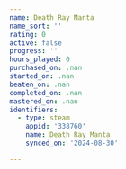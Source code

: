 ```yaml
---
name: Death Ray Manta
name_sort: ''
rating: 0
active: false
progress: ''
hours_played: 0
purchased_on: .nan
started_on: .nan
beaten_on: .nan
completed_on: .nan
mastered_on: .nan
identifiers:
  - type: steam
    appid: '338760'
    name: Death Ray Manta
    synced_on: '2024-08-30'

---
```

